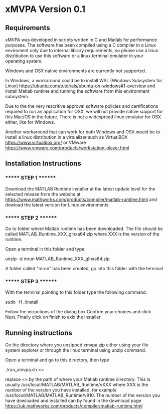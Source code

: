 # xMVPA Version 0.1

## Requirements

xMVPA was developed in scripts written in C and Matlab for performance purposes. The software has been compiled using a C compiler in a Linux enviroment only due to internal library requirements, so please use a linux distribution to use this software or a linux terminal emulator in your operating system.

Windows and OSX native environments are currently not supported.

In Windows, a workaround could be to install WSL (Windows Subsystem for Linux) https://ubuntu.com/tutorials/ubuntu-on-windows#1-overview and install Matlab runtime and running the software from this environment subsystem.

Due to the the very rescritive approval software policies and certifications required to run an application for OSX, we will not provide native support for this Mac/OS in the future. There is not a widespread linux emulator for OSX either, like for Windows.

Another workaround that can work for both Windows and OSX would be to install a linux distribution in a virtualizer such as VirtualBOX https://www.virtualbox.org/ or VMware https://www.vmware.com/products/workstation-player.html 
 

## Installation Instructions

### ***** STEP 1 ******

Download the MATLAB Runtime installer at the latest update level for the selected release from the website at https://www.mathworks.com/products/compiler/matlab-runtime.html and dowload the latest version for Linux environments.


### ***** STEP 2 ******

Go to folder where Matlab runtime has been downloaded. The file should be called MATLAB_Runtime_XXX_glnxa64.zip where XXX is the version of the runtime. 

Open a terminal in this folder and type:

unzip -d mrun MATLAB_Runtime_XXX_glnxa64.zip

A folder called "mrun" has been created, go into this folder with the terminal

### ***** STEP 3 ******

With the terminal pointing to this folder type the following command:

sudo -H ./install

Follow the intructions of the dialog box Confirm your choices and click Next. Finally click on finish to exix the installer

## Running instructions

Go the directory where you unzipped xmvpa.zip either using your file system explorer or through the linux terminal using unzip command.

Open a terminal and go to this directory, then type

./run_xmvpa.sh <<Matlab runtime directory>>

replace <<Matlab runtime directory>> by the path of where your Matlab runtime directory. This is usually /usr/local/MATLAB/MATLAB_Runtime/vXXX where XXX is the number of the version you have installed, for example /usr/local/MATLAB/MATLAB_Runtime/v910. The number of the version you have dowloaded and installed can by found in the download page https://uk.mathworks.com/products/compiler/matlab-runtime.html








